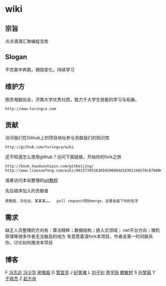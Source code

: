 wiki
=====

宗旨
------

点点滴滴汇聚编程宝库

Slogan
------

不完美中奔跑，拥抱变化，持续学习

维护方
--------

图灵电脑协会，济南大学优秀社团，致力于大学生技能的学习与拓展。

    http://www.turingca.com


贡献
-----

访问我们在Github上的项目地址参与贡献我们的知识库

    http://github.com/turingca/wiki
    
还不知道怎么使用github？访问下面链接，开始你的fork之旅

    http://book.haoduoshipin.com/gitbeijing/
    http://www.liaoxuefeng.com/wiki/0013739516305929606dd18361248578c67b8067c8c017b000/
   
或者访问本站整理的[git教程](platform/git.md) 

先后顺序加入的贡献者

    房敬超、冯志远、某某某……   pull request得到merge，这里会留下你的名字
    
需求
-----

缺乏人员整理的方向有：算法精粹；数据结构；嵌入式领域；.net平台方向；微机原理等很多作者无法触及的地方
有意愿着请fork本项目，作者会第一时间联系你，讨论如何推进本项目

博客
-----

F
[冯志远](http://vvwall.com)
[冯少华](http://www.sharefood.space)
[房敬超](http://weibo.com/jingchaofang)
G
[管宜尧](http://aicode.cc) 
J
[纪笑难](http://isunday.top/)
L
[刘子钊](http://lzzone.top/)
[李宇阳](http://memeda.link/)
[赖敏材](https://morningsky.github.io/)
S
[孙梦茹](http://sevenskey.sinaapp.com/)
Y
[于晓杰](http://blog.csdn.net/shield_sky)
Z
[赵方舟](http://www.csharpstudy.cn/)
